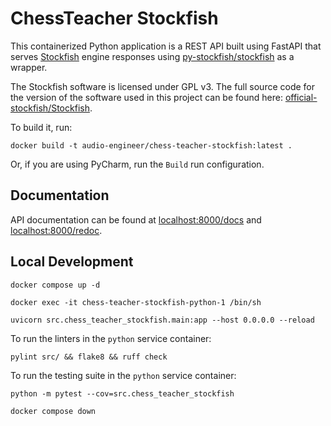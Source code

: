 # ChessTeacher Stockfish

This containerized Python application is a REST API
built using FastAPI that serves [Stockfish](https://stockfishchess.org/) engine responses using
[py-stockfish/stockfish](https://github.com/py-stockfish/stockfish) as a wrapper.

The Stockfish software is licensed under GPL v3.
The full source code for the version of the software used in this project can be found here:
[official-stockfish/Stockfish](https://github.com/official-stockfish/Stockfish/tree/sf_16.1).

To build it, run:

```shell
docker build -t audio-engineer/chess-teacher-stockfish:latest .
```

Or, if you are using PyCharm, run the `Build` run configuration.

## Documentation

API documentation can be found at [localhost:8000/docs](http://localhost:8000/docs) and
[localhost:8000/redoc](http://localhost:8000/redoc).

## Local Development

```shell
docker compose up -d
```

```shell
docker exec -it chess-teacher-stockfish-python-1 /bin/sh
```

```shell
uvicorn src.chess_teacher_stockfish.main:app --host 0.0.0.0 --reload
```

To run the linters in the `python` service container:

```shell
pylint src/ && flake8 && ruff check
```

To run the testing suite in the `python` service container:

```shell
python -m pytest --cov=src.chess_teacher_stockfish
```

```shell
docker compose down
```
